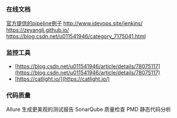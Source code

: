 ### 在线文档

[官方提供的pipeline例子](https://github.com/jenkinsci/pipeline-examples/blob/master/docs/BEST_PRACTICES.md)
http://www.idevops.site/jenkins/
https://zeyangli.github.io/
https://blog.csdn.net/u011541946/category_7175041.html

### 监控工具
* [https://blog.csdn.net/u011541946/article/details/78075117](https://blog.csdn.net/u011541946/article/details/78075117)
* [https://catlight.io/](https://catlight.io/)

### 代码质量
Allure 生成更美观的测试报告
SonarQube 质量检查
PMD 静态代码分析
